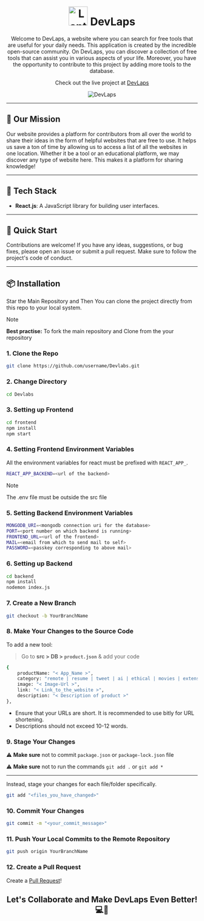 <div align="center">
  <h1><img src="https://raw.githubusercontent.com/Tarikul-Islam-Anik/Animated-Fluent-Emojis/master/Emojis/Objects/Laptop.png" alt="Laptop" width="50" height="50" /> DevLaps</h1>
  <p>Welcome to DevLaps, a website where you can search for free tools that are useful for your daily needs. This application is created by the incredible open-source community. On DevLaps, you can discover a collection of free tools that can assist you in various aspects of your life. Moreover, you have the opportunity to contribute to this project by adding more tools to the database.</p>
  <p>Check out the live project at <a href="https://DevLabs-one.vercel.app">DevLaps</a></p>
  <img src="https://github.com/HimanshuNarware/Devlabs/assets/83147410/a508cf73-6724-46d3-a66d-6b9a7811bfdd" alt="DevLaps" />
</div>

---

## 🌟 Our Mission
Our website provides a platform for contributors from all over the world to share their ideas in the form of helpful websites that are free to use. It helps us save a ton of time by allowing us to access a list of all the websites in one location. Whether it be a tool or an educational platform, we may discover any type of website here. This makes it a platform for sharing knowledge!

---

## 🚀 Tech Stack
- **React.js**: A JavaScript library for building user interfaces.

---

## 🚀 Quick Start
Contributions are welcome! If you have any ideas, suggestions, or bug fixes, please open an issue or submit a pull request. Make sure to follow the project's code of conduct.

---

## 📦 Installation

Star the Main Repository and Then You can clone the project directly from this repo to your local system.

> [!NOTE]
> **Best practise:** To fork the main repository and Clone from the your repository

### 1. Clone the Repo

```bash
git clone https://github.com/username/Devlabs.git
```

### 2. Change Directory

```bash
cd Devlabs
```

### 3. Setting up Frontend

```bash
cd frontend
npm install
npm start
```

### 4. Setting Frontend Environment Variables

All the environment variables for react must be prefixed with `REACT_APP_`.

```bash
REACT_APP_BACKEND=<url of the backend>
```
> [!NOTE]
> The .env file must be outside the src file


### 5. Setting Backend Environment Variables

```bash
MONGODB_URI=<mongodb connection uri for the database>
PORT=<port number on which backend is running>
FRONTEND_URL=<url of the frontend>
MAIL=<email from which to send mail to self>
PASSWORD=<passkey corresponding to above mail>
```
### 6. Setting up Backend 

```bash
cd backend
npm install
nodemon index.js
```

### 7. Create a New Branch

```bash
git checkout -b YourBranchName
```

### 8. Make Your Changes to the Source Code

To add a new tool:
   > Go to **src > DB > `product.json`** & add your code

```bash
{
    productName: "< App_Name >",
    category: "remote | resume | tweet | ai | ethical | movies | extensions | tools",
    image: "< Image-Url >",
    link: "< Link_to_the_website >",
    description: "< Description of product >"
},
```
  - Ensure that your URLs are short. It is recommended to use bitly for URL shortening.
  - Descriptions should not exceed 10-12 words.


### 9.  Stage Your Changes

⚠️ **Make sure** not to commit `package.json` or `package-lock.json` file

⚠️ **Make sure** not to run the commands `git add .` or `git add *`

---

Instead, stage your changes for each file/folder specifically.

```bash
git add "<files_you_have_changed>"
```

### 10. Commit Your Changes

```bash
git commit -m "<your_commit_message>"
```

### 11. Push Your Local Commits to the Remote Repository

```bash
git push origin YourBranchName
```

### 12. Create a Pull Request
Create a [Pull Request](https://help.github.com/en/github/collaborating-with-issues-and-pull-requests/creating-a-pull-request)!

<div align="center">
  <h2>Let's Collaborate and Make DevLaps Even Better! 💻🌟</h2>
</div>


